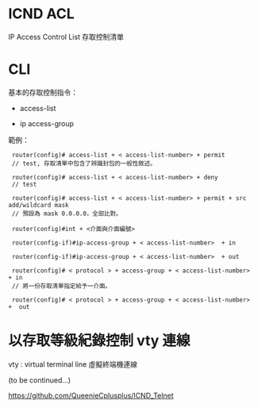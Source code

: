 # ICND ACL
IP Access Control List 存取控制清單

# CLI

基本的存取控制指令：

* access-list 

* ip access-group


範例：

     router(config)# access-list + < access-list-number> + permit 
     // test, 存取清單中包含了辨識封包的一般性敘述。
     
     router(config)# access-list + < access-list-number> + deny
     // test
     
     router(config)# access-list + < access-list-number> + permit + src add/wildcard mask
     // 預設為 mask 0.0.0.0，全部比對。
     
     router(config)#int + <介面與介面編號>
     
     router(config-if)#ip-access-group + < access-list-number>  + in
     
     router(config-if)#ip-access-group + < access-list-number>  + out
     
     router(config)# < protocol > + access-group + < access-list-number>  + in
     // 將一份存取清單指定給予一介面。

     router(config)# < protocol > + access-group + < access-list-number>  +  out
     
# 以存取等級紀錄控制 vty 連線

 vty : virtual terminal line 虛擬終端機連線
 
 (to be continued...)
 
 https://github.com/QueenieCplusplus/ICND_Telnet


